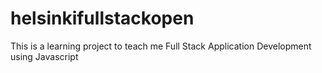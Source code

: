 # helsinkifullstackopen
This is a learning project to teach me Full Stack Application Development using Javascript
